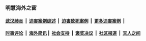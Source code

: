 
### 明慧海外之窗

####  [武汉肺炎](indexes/365.md?t=05270101) &nbsp;|&nbsp;  [迫害案例综述](indexes/328.md?t=05270101) &nbsp;|&nbsp; [迫害致死案例](indexes/277.md?t=05270101)  &nbsp;|&nbsp; [更多迫害案例](indexes/81.md?t=05270101)  &nbsp;|&nbsp; 
####  [时事评论](indexes/19.md?t=05270101) &nbsp;|&nbsp; [海外简讯](indexes/245.md?t=05270101)&nbsp;|&nbsp;  [社会支持](indexes/140.md?t=05270101) &nbsp;|&nbsp; [褒奖决议](indexes/282.md?t=05270101) &nbsp;|&nbsp; [社区报道](indexes/91.md?t=05270101)  &nbsp;|&nbsp; [天人之间](indexes/78.md?t=05270101) 

